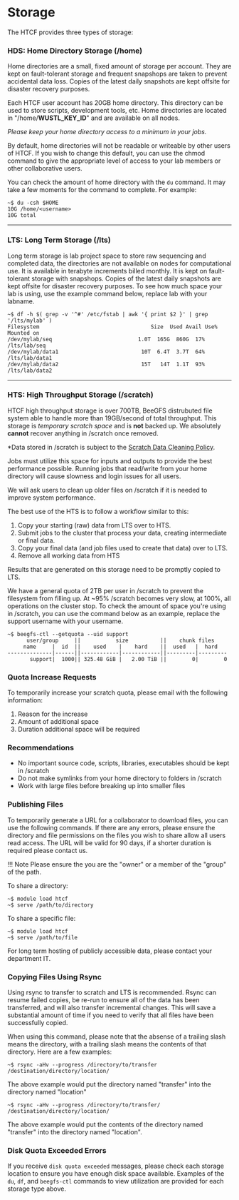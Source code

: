 # Storage

The HTCF provides three types of storage:


### HDS: Home Directory Storage (/home)

Home directories are a small, fixed amount of storage per account.  They are kept on fault-tolerant storage and frequent snapshops are taken to prevent accidental data loss.  Copies of the latest daily snapshots are kept offsite for disaster recovery purposes.

Each HTCF user account has 20GB home directory.  This directory can be used to store scripts, development tools, etc.  Home directories are located in "/home/**WUSTL_KEY_ID**" and are available on all nodes.

*Please keep your home directory access to a minimum in your jobs.*

By default, home directories will not be readable or writeable by other users of HTCF.  If you wish to change this default, you can use the chmod command to give the appropriate level of access to your lab members or other collaborative users.

You can check the amount of home directory with the `du` command.  It may take a few moments for the command to complete.  For example:

~~~~{.language-bash}
~$ du -csh $HOME
10G /home/<username>
10G total
~~~~


* * *

### LTS: Long Term Storage (/lts)

Long term storage is lab project space to store raw sequencing and completed data, the directories are not available on nodes for computational use.  It is available in terabyte increments billed monthly.  It is kept on fault-tolerant storage with snapshops.  Copies of the latest daily snapshots are kept offsite for disaster recovery purposes.  To see how much space your lab is using, use the example command below, replace lab with your labname.  

~~~~{.language-bash}
~$ df -h $( grep -v '^#' /etc/fstab | awk '{ print $2 }' | grep '/lts/mylab' )
Filesystem                                   Size  Used Avail Use% Mounted on
/dev/mylab/seq                           1.0T  165G  860G  17% /lts/lab/seq
/dev/mylab/data1                          10T  6.4T  3.7T  64% /lts/lab/data1
/dev/mylab/data2                          15T   14T  1.1T  93% /lts/lab/data2
~~~~

* * *

### HTS: High Throughput Storage (/scratch)

HTCF high throughput storage is over 700TB, BeeGFS distrubuted file system able to handle more than 19GB/second of total throughput.  This storage is *temporary scratch space* and is **not** backed up.  We absolutely **cannot** recover anything in /scratch once removed.

*Data stored in /scratch is subject to the [Scratch Data Cleaning Policy](https://htcf.wustl.edu/docs/policies/#scratch-data-cleaning).

Jobs must utilize this space for inputs and outputs to provide the best performance possible.  Running jobs that read/write from your home directory will cause slowness and login issues for all users.

We will ask users to clean up older files on /scratch if it is needed to improve system performance.

The best use of the HTS is to follow a workflow similar to this:

1.  Copy your starting (raw) data from LTS over to HTS.
2.  Submit jobs to the cluster that process your data, creating intermediate or final data.
3.  Copy your final data (and job files used to create that data) over to LTS.
4.  Remove all working data from HTS

Results that are generated on this storage need to be promptly copied to LTS. 

We have a general quota of 2TB per user in /scratch to prevent the filesystem from filling up.  At ~95% /scratch becomes very slow, at 100%, all operations on the cluster stop.  To check the amount of space you're using in /scratch, you can use the command below as an example, replace the support username with your username.

~~~~{.language-bash}
~$ beegfs-ctl --getquota --uid support
      user/group     ||           size          ||    chunk files
     name     |  id  ||    used    |    hard    ||  used   |  hard
--------------|------||------------|------------||---------|---------
       support|  1000|| 325.48 GiB |   2.00 TiB ||        0|        0
~~~~


### Quota Increase Requests

To temporarily increase your scratch quota, please email with the following information:

1. Reason for the increase
2. Amount of additional space
3. Duration additional space will be required


### Recommendations
* No important source code, scripts, libraries, executables should be kept in /scratch
* Do not make symlinks from your home directory to folders in /scratch
* Work with large files before breaking up into smaller files

### Publishing Files

To temporarily generate a URL for a collaborator to download files, you can use the following commands.  If there are any errors, please ensure the directory and file permissions on the files you wish to share allow all users read access.  The URL will be valid for 90 days, if a shorter duration is required please contact us.

!!! Note
    Please ensure the you are the "owner" or a member of the "group" of the path.

To share a directory:
~~~~
~$ module load htcf
~$ serve /path/to/directory
~~~~
To share a specific file:
~~~
~$ module load htcf
~$ serve /path/to/file
~~~

For long term hosting of publicly accessible data, please contact your department IT.

### Copying Files Using Rsync

Using rsync to transfer to scratch and LTS is recommended.  Rsync can resume failed copies, be re-run to ensure all of the data has been transferred, and will also transfer incremental changes.  This will save a substantial amount of time if you need to verify that all files have been successfully copied.

When using this command, please note that the absense of a trailing slash means the directory, with a trailing slash means the contents of that directory.  Here are a few examples:

~~~~
~$ rsync -aHv --progress /directory/to/transfer /destination/directory/location/
~~~~

The above example would put the directory named "transfer" into the directory named "location"

~~~~
~$ rsync -aHv --progress /directory/to/transfer/ /destination/directory/location/
~~~~

The above example would put the contents of the directory named "transfer" into the directory named "location".

### Disk Quota Exceeded Errors

If you receive `disk quota exceeded` messages, please check each storage location to ensure you have enough disk space available.  Examples of the `du`, `df`, and `beegfs-ctl` commands to view utilization are provided for each storage type above. 

